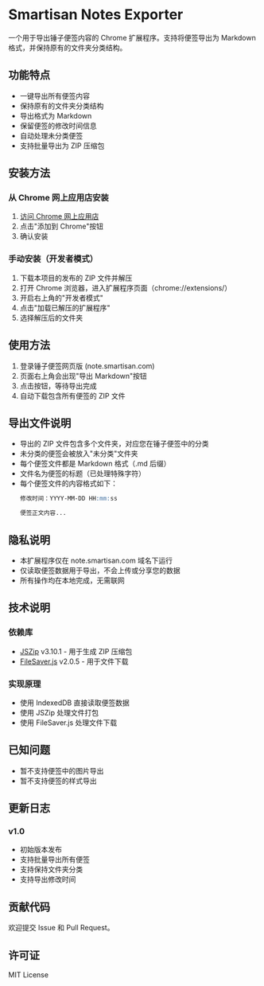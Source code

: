 # Smartisan Notes Exporter

一个用于导出锤子便签内容的 Chrome 扩展程序。支持将便签导出为 Markdown 格式，并保持原有的文件夹分类结构。


## 功能特点

- 一键导出所有便签内容
- 保持原有的文件夹分类结构
- 导出格式为 Markdown
- 保留便签的修改时间信息
- 自动处理未分类便签
- 支持批量导出为 ZIP 压缩包

## 安装方法

### 从 Chrome 网上应用店安装

1. [访问 Chrome 网上应用店](https://chromewebstore.google.com/detail/%E9%94%A4%E5%AD%90%E4%BE%BF%E7%AD%BE%E5%AF%BC%E5%87%BA%E5%8A%A9%E6%89%8B/ikmdiigdockckbnfglpnlibjhdapkapf?hl=zh-CN&authuser=0)
2. 点击"添加到 Chrome"按钮
3. 确认安装

### 手动安装（开发者模式）

1. 下载本项目的发布的 ZIP 文件并解压
2. 打开 Chrome 浏览器，进入扩展程序页面（chrome://extensions/）
3. 开启右上角的"开发者模式"
4. 点击"加载已解压的扩展程序"
5. 选择解压后的文件夹

## 使用方法

1. 登录锤子便签网页版 (note.smartisan.com)
2. 页面右上角会出现"导出 Markdown"按钮
3. 点击按钮，等待导出完成
4. 自动下载包含所有便签的 ZIP 文件

## 导出文件说明

- 导出的 ZIP 文件包含多个文件夹，对应您在锤子便签中的分类
- 未分类的便签会被放入"未分类"文件夹
- 每个便签文件都是 Markdown 格式（.md 后缀）
- 文件名为便签的标题（已处理特殊字符）
- 每个便签文件的内容格式如下：
  ```markdown
  修改时间：YYYY-MM-DD HH:mm:ss

  便签正文内容...
  ```

## 隐私说明

- 本扩展程序仅在 note.smartisan.com 域名下运行
- 仅读取便签数据用于导出，不会上传或分享您的数据
- 所有操作均在本地完成，无需联网

## 技术说明

### 依赖库
- [JSZip](https://stuk.github.io/jszip/) v3.10.1 - 用于生成 ZIP 压缩包
- [FileSaver.js](https://github.com/eligrey/FileSaver.js/) v2.0.5 - 用于文件下载

### 实现原理
- 使用 IndexedDB 直接读取便签数据
- 使用 JSZip 处理文件打包
- 使用 FileSaver.js 处理文件下载

## 已知问题

- 暂不支持便签中的图片导出
- 暂不支持便签的样式导出

## 更新日志

### v1.0
- 初始版本发布
- 支持批量导出所有便签
- 支持保持文件夹分类
- 支持导出修改时间

## 贡献代码

欢迎提交 Issue 和 Pull Request。


## 许可证

MIT License
